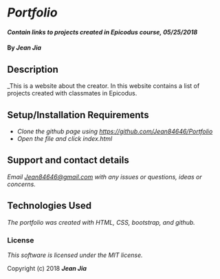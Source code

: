 # _Portfolio_

#### _Contain links to projects created in Epicodus course, 05/25/2018_

#### By _**Jean Jia**_

## Description

_This is a website about the creator. In this website contains a list of projects created with classmates in Epicodus.

## Setup/Installation Requirements

* _Clone the github page using https://github.com/Jean84646/Portfolio_
* _Open the file and click index.html_

## Support and contact details

_Email Jean84646@gmail.com with any issues or questions, ideas or concerns._

## Technologies Used

_The portfolio was created with HTML, CSS, bootstrap, and github._

### License

*This software is licensed under the MIT license.*

Copyright (c) 2018 **_Jean Jia_**
